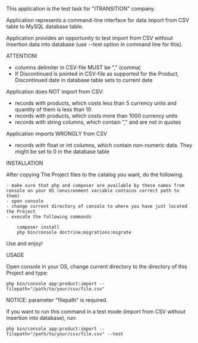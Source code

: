 This application is the test task for "ITRANSITION" company.

Application represents a command-line interface for data import from CSV table to MySQL database table.

Application provides an opportunity to test import from CSV without insertion data into database
(use --test option in command line for this).

ATTENTION!

- columns delimiter in CSV-file MUST be "," (comma)
- If Discontinued is pointed in CSV-file as supported for the Product, Discontinued date in database table sets to current date

Application does NOT import from CSV:
 - records with products, which costs less than 5 currency units and quantity of them is less than 10
 - records with products, which costs more than 1000 currency units
 - records with string columns, which contain "," and are not in quotes
   
Application imports WRONGLY from CSV
 - records with float or int columns, which contain non-numeric data. They might be set to 0 in the database table

INSTALLATION

After copying The Project files to the catalog you want, do the following.

    - make sure that php and composer are available by these names from console on your OS (environment variable contains correct path to them)
    - open console
    - change current directory of console to where you have just located the Project
    - execute the following commands

        composer install
        php bin/console doctrine:migrations:migrate

Use and enjoy!

USAGE

 Open console in your OS, change current directory to the directory of this Project and type:

    php bin/console app:product:import --filepath="/path/to/your/csv/file.csv"

 NOTICE: parameter "filepath" is required.

If you want to run this command in a test mode (import from CSV without insertion into database), run:

    php bin/console app:product:import --filepath="/path/to/your/csv/file.csv" --test

 

        